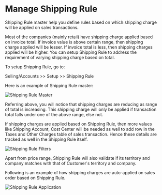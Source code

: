 <h1>Manage Shipping Rule</h1>

Shipping Rule master help you define rules based on which shipping charge will be applied on sales transactions.

Most of the companies (mainly retail) have shipping charge applied based on invoice total. If invoice value is above certain range, then shipping charge applied will be lesser. If invoice total is less, then shipping charges applied will be higher. You can setup Shipping Rule to address the requirement of varying shipping charge based on total.

To setup Shipping Rule, go to:

Selling/Accounts >> Setup >> Shipping Rule

Here is an example of Shipping Rule master:

![Shipping Rule Master]({{docs_base_url}}/assets/img/articles/$SGrab_258.png)

Referring above, you will notice that shipping charges are reducing as range of total is increasing. This shipping charge will only be applied if transaction total falls under one of the above range, else not.

If shipping charges are applied based on Shipping Rule, then more values like Shipping Account, Cost Center will be needed as well to add row in the Taxes and Other Charges table of sales transaction. Hence these details are tracked as well in the Shipping Rule itself.

![Shipping Rule Filters]({{docs_base_url}}/assets/img/articles/$SGrab_260.png)

Apart from price range, Shipping Rule will also validate if its territory and company matches with that of Customer's territory and company.

Following is an example of how shipping charges are auto-applied on sales order based on Shipping Rule.

![Shipping Rule Application]({{docs_base_url}}/assets/img/articles/$SGrab_261.png)